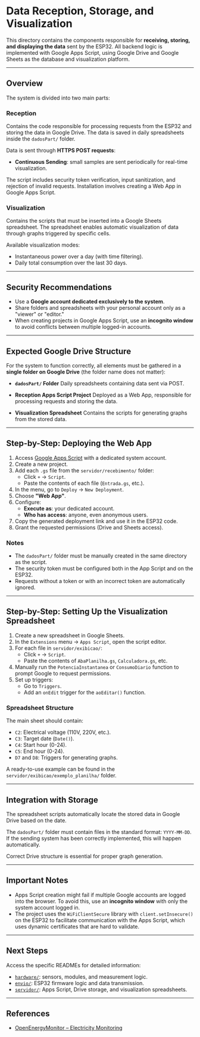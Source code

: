 # Data Reception, Storage, and Visualization

This directory contains the components responsible for **receiving, storing, and displaying the data** sent by the ESP32. All backend logic is implemented with Google Apps Script, using Google Drive and Google Sheets as the database and visualization platform.

---

## Overview

The system is divided into two main parts:

### Reception

Contains the code responsible for processing requests from the ESP32 and storing the data in Google Drive. The data is saved in daily spreadsheets inside the `dadosPart/` folder.

Data is sent through **HTTPS POST requests**:

- **Continuous Sending**: small samples are sent periodically for real-time visualization.

The script includes security token verification, input sanitization, and rejection of invalid requests. Installation involves creating a Web App in Google Apps Script.

### Visualization

Contains the scripts that must be inserted into a Google Sheets spreadsheet. The spreadsheet enables automatic visualization of data through graphs triggered by specific cells.

Available visualization modes:

- Instantaneous power over a day (with time filtering).
- Daily total consumption over the last 30 days.

---

## Security Recommendations

- Use a **Google account dedicated exclusively to the system**.
- Share folders and spreadsheets with your personal account only as a "viewer" or "editor."
- When creating projects in Google Apps Script, use an **incognito window** to avoid conflicts between multiple logged-in accounts.

---

## Expected Google Drive Structure

For the system to function correctly, all elements must be gathered in a **single folder on Google Drive** (the folder name does not matter):

- **`dadosPart/` Folder**
  Daily spreadsheets containing data sent via POST.

- **Reception Apps Script Project**
  Deployed as a Web App, responsible for processing requests and storing the data.

- **Visualization Spreadsheet**
  Contains the scripts for generating graphs from the stored data.

---

## Step-by-Step: Deploying the Web App

1. Access [Google Apps Script](https://script.google.com/) with a dedicated system account.
2. Create a new project.
3. Add each `.gs` file from the `servidor/recebimento/` folder:
   - Click `+` → `Script`.
   - Paste the contents of each file (`Entrada.gs`, etc.).
4. In the menu, go to `Deploy` → `New Deployment`.
5. Choose **"Web App"**.
6. Configure:
   - **Execute as**: your dedicated account.
   - **Who has access**: anyone, even anonymous users.
7. Copy the generated deployment link and use it in the ESP32 code.
8. Grant the requested permissions (Drive and Sheets access).

### Notes

- The `dadosPart/` folder must be manually created in the same directory as the script.
- The security token must be configured both in the App Script and on the ESP32.
- Requests without a token or with an incorrect token are automatically ignored.

---

## Step-by-Step: Setting Up the Visualization Spreadsheet

1. Create a new spreadsheet in Google Sheets.
2. In the `Extensions` menu → `Apps Script`, open the script editor.
3. For each file in `servidor/exibicao/`:
   - Click `+` → `Script`.
   - Paste the contents of `AbaPlanilha.gs`, `Calculadora.gs`, etc.
4. Manually run the `PotenciaInstantanea` or `ConsumoDiario` function to prompt Google to request permissions.
5. Set up triggers:
   - Go to `Triggers`.
   - Add an `onEdit` trigger for the `aoEditar()` function.

### Spreadsheet Structure

The main sheet should contain:

- `C2`: Electrical voltage (110V, 220V, etc.).
- `C3`: Target date (`Date()`).
- `C4`: Start hour (0-24).
- `C5`: End hour (0-24).
- `D7` and `D8`: Triggers for generating graphs.

A ready-to-use example can be found in the `servidor/exibicao/exemplo_planilha/` folder.

---

## Integration with Storage

The spreadsheet scripts automatically locate the stored data in Google Drive based on the date.

The `dadosPart/` folder must contain files in the standard format: `YYYY-MM-DD`. If the sending system has been correctly implemented, this will happen automatically.

Correct Drive structure is essential for proper graph generation.

---

## Important Notes

- Apps Script creation might fail if multiple Google accounts are logged into the browser. To avoid this, use an **incognito window** with only the system account logged in.
- The project uses the `WiFiClientSecure` library with `client.setInsecure()` on the ESP32 to facilitate communication with the Apps Script, which uses dynamic certificates that are hard to validate.

---

## Next Steps

Access the specific READMEs for detailed information:

- [`hardware/`](./hardware/README.md): sensors, modules, and measurement logic.
- [`envio/`](./envio/README.md): ESP32 firmware logic and data transmission.
- [`servidor/`](./servidor/README.md): Apps Script, Drive storage, and visualization spreadsheets.

---

## References

- [OpenEnergyMonitor – Electricity Monitoring](https://docs.openenergymonitor.org/electricity-monitoring/index.html)